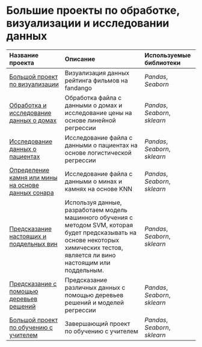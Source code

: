 # Большие проекты по обработке, визуализации и исследовании данных 

| Название проекта | Описание | Используемые библиотеки |
| :---------------------- | :---------------------- | :---------------------- |
| [Большой проект по визуализации](https://github.com/Nikita-Kos/Capstone-Project/tree/main/0.%20Project) | Визуализация данных рейтинга фильмов на fandango| *Pandas*, *Seaborn*|
| [Обработка и исследование данных о домах](https://github.com/Nikita-Kos/Capstone-Project/tree/main/1.%20Project) | Обработка файла с данными о домах и исследование цены на основе линейной регрессии| *Pandas*, *Seaborn*, *sklearn*| 
| [Исследование данных о пациентах](https://github.com/Nikita-Kos/Capstone-Project/tree/main/2.%20Project) | Исследование файла с данными о пациентах на основе логистической регрессии| *Pandas*, *Seaborn*, *sklearn*| 
| [Определение камня или мины на основе данных сонара](https://github.com/Nikita-Kos/Capstone-Project/tree/main/3.%20Project) | Исследование файла с данными о минах и камнях на основе KNN| *Pandas*, *Seaborn*, *sklearn*| 
| [Предсказание настоящих и поддельных вин](https://github.com/Nikita-Kos/Capstone-Project/tree/main/4.%20Project) | Используя данные, разработаем модель машинного обучения с методом SVM, которая будет предсказывать на основе некоторых химических тестов, является ли вино настоящим или поддельным.| *Pandas*, *Seaborn*, *sklearn*| 
| [Предсказание с помощью деревьев решений](https://github.com/Nikita-Kos/Capstone-Project/tree/main/5.%20Project) | Предсказание различных данных с помощью деревьев решений и моделей регрессии| *Pandas*, *Seaborn*, *sklearn*| 
| [Большой проект по обучению с учителем](https://github.com/Nikita-Kos/Capstone-Project/tree/main/6.%20Project) | Завершающий проект по обучению с учителем| *Pandas*, *Seaborn*, *sklearn*| 
